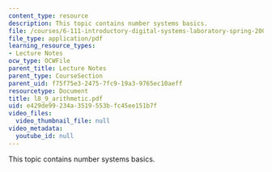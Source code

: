 ```yaml
---
content_type: resource
description: This topic contains number systems basics.
file: /courses/6-111-introductory-digital-systems-laboratory-spring-2006/e429de99234a3519553bfc45ee151b7f_l8_9_arithmetic.pdf
file_type: application/pdf
learning_resource_types:
- Lecture Notes
ocw_type: OCWFile
parent_title: Lecture Notes
parent_type: CourseSection
parent_uid: f75f75e3-2475-7fc9-19a3-9765ec10aeff
resourcetype: Document
title: l8_9_arithmetic.pdf
uid: e429de99-234a-3519-553b-fc45ee151b7f
video_files:
  video_thumbnail_file: null
video_metadata:
  youtube_id: null
---
```

This topic contains number systems basics.

